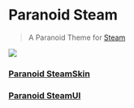 # Paranoid Steam
> A Paranoid Theme for [Steam](https://store.steampowered.com)

![](https://i.imgur.com/6rPk9f4.png)

### [Paranoid SteamSkin](https://github.com/HaiderAleS/ParanoidSteamSkin)
### [Paranoid SteamUI](https://github.com/HaiderAleS/ParanoidSteamUI)
